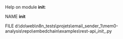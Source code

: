 Help on module __init__:

NAME
    __init__

FILE
    d:\do\web\n8n_tests\projets\email_sender_1\mem0-analysis\repo\embedchain\examples\rest-api\__init__.py


